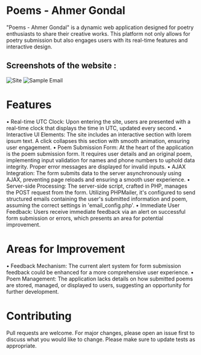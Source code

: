 # Poems - Ahmer Gondal
"Poems - Ahmer Gondal" is a dynamic web application designed for poetry enthusiasts to share their creative works. This platform not only allows for poetry submission but also engages users with its real-time features and interactive design.

## **Screenshots of the website** :
![Site](https://i.gyazo.com/46589ad9a3412a5dd38d4db0d41c05a2.png)
![Sample Email](https://i.gyazo.com/62da9260728a365b46035840e37d3a13.png)
# Features
•	Real-time UTC Clock: Upon entering the site, users are presented with a real-time clock that displays the time in UTC, updated every second.
•	Interactive UI Elements: The site includes an interactive section with lorem ipsum text. A click collapses this section with smooth animation, ensuring user engagement.
•	Poem Submission Form: At the heart of the application is the poem submission form. It requires user details and an original poem, implementing input validation for names and phone numbers to uphold data integrity. Proper error messages are displayed for invalid inputs.
•	AJAX Integration: The form submits data to the server asynchronously using AJAX, preventing page reloads and ensuring a smooth user experience.
•	Server-side Processing: The server-side script, crafted in PHP, manages the POST request from the form. Utilizing PHPMailer, it's configured to send structured emails containing the user's submitted information and poem, assuming the correct settings in 'email_config.php'.
•	Immediate User Feedback: Users receive immediate feedback via an alert on successful form submission or errors, which presents an area for potential improvement.
# Areas for Improvement
•	Feedback Mechanism: The current alert system for form submission feedback could be enhanced for a more comprehensive user experience.
•	Poem Management: The application lacks details on how submitted poems are stored, managed, or displayed to users, suggesting an opportunity for further development.
# Contributing
Pull requests are welcome. For major changes, please open an issue first to discuss what you would like to change.
Please make sure to update tests as appropriate.

